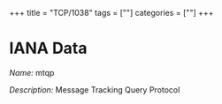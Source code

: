 +++
title = "TCP/1038"
tags = [""]
categories = [""]
+++

# IANA Data

_Name:_ mtqp

_Description:_ Message Tracking Query Protocol

